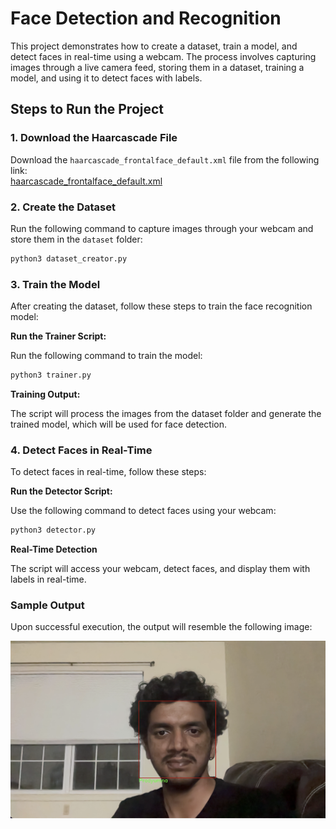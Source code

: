 # Face Detection and Recognition

This project demonstrates how to create a dataset, train a model, and detect faces in real-time using a webcam. The process involves capturing images through a live camera feed, storing them in a dataset, training a model, and using it to detect faces with labels.

## Steps to Run the Project

### 1. Download the Haarcascade File

Download the `haarcascade_frontalface_default.xml` file from the following link:  
[haarcascade_frontalface_default.xml](https://github.com/kipr/opencv/blob/master/data/haarcascades/haarcascade_frontalface_default.xml)

### 2. Create the Dataset

Run the following command to capture images through your webcam and store them in the `dataset` folder:

```bash
python3 dataset_creator.py
```

### 3. Train the Model

After creating the dataset, follow these steps to train the face recognition model:

**Run the Trainer Script:**

Run the following command to train the model:

```bash
python3 trainer.py
```

**Training Output:**

The script will process the images from the dataset folder and generate the trained model, which will be used for face detection.

### 4. Detect Faces in Real-Time

To detect faces in real-time, follow these steps:

**Run the Detector Script:**

Use the following command to detect faces using your webcam:

```bash
python3 detector.py
```

**Real-Time Detection**

The script will access your webcam, detect faces, and display them with labels in real-time.

### Sample Output

Upon successful execution, the output will resemble the following image:

![Sample Output](output.png)



